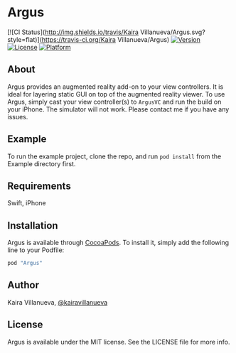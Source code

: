 # Argus

[![CI Status](http://img.shields.io/travis/Kaira Villanueva/Argus.svg?style=flat)](https://travis-ci.org/Kaira Villanueva/Argus)
[![Version](https://img.shields.io/cocoapods/v/Argus.svg?style=flat)](http://cocoapods.org/pods/Argus)
[![License](https://img.shields.io/cocoapods/l/Argus.svg?style=flat)](http://cocoapods.org/pods/Argus)
[![Platform](https://img.shields.io/cocoapods/p/Argus.svg?style=flat)](http://cocoapods.org/pods/Argus)

## About

Argus provides an augmented reality add-on to your view controllers. It is ideal for layering static GUI on top of the augmented reality viewer. To use Argus, simply cast your view controller(s) to `ArgusVC` and run the build on your iPhone. The simulator will not work. Please contact me if you have any issues.

## Example

To run the example project, clone the repo, and run `pod install` from the Example directory first.

## Requirements

Swift, iPhone 

## Installation

Argus is available through [CocoaPods](http://cocoapods.org). To install
it, simply add the following line to your Podfile:

```ruby
pod "Argus"
```

## Author

Kaira Villanueva, [@kairavillanueva](http://twitter.com/kairavillanueva)

## License

Argus is available under the MIT license. See the LICENSE file for more info.
